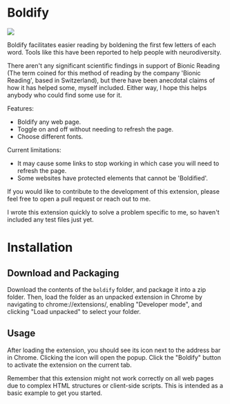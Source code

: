 # Boldify

<img src="https://cdn.discordapp.com/attachments/1110172643895808040/1153794703960047736/ezgif-2-dd69d7c860.gif" />

Boldify facilitates easier reading by boldening the first few letters of each word. Tools like this have been reported to help people with neurodiversity.

There aren't any significant scientific findings in support of Bionic Reading (The term coined for this method of reading by the company 'Bionic Reading', based in Switzerland), but there have been anecdotal claims of how it has helped some, myself included. Either way, I hope this helps anybody who could find some use for it.

Features:
- Boldify any web page.
- Toggle on and off without needing to refresh the page.
- Choose different fonts.

Current limitations:
- It may cause some links to stop working in which case you will need to refresh the page.
- Some websites have protected elements that cannot be 'Boldified'.

If you would like to contribute to the development of this extension, please feel free to open a pull request or reach out to me.

I wrote this extension quickly to solve a problem specific to me, so haven't included any test files just yet. 

# Installation

## Download and Packaging
Download the contents of the `boldify` folder, and package it into a zip folder. Then, load the folder as an unpacked extension in Chrome by navigating to chrome://extensions/, enabling "Developer mode", and clicking "Load unpacked" to select your folder.

## Usage
After loading the extension, you should see its icon next to the address bar in Chrome. Clicking the icon will open the popup. Click the "Boldify" button to activate the extension on the current tab.

Remember that this extension might not work correctly on all web pages due to complex HTML structures or client-side scripts. This is intended as a basic example to get you started.
